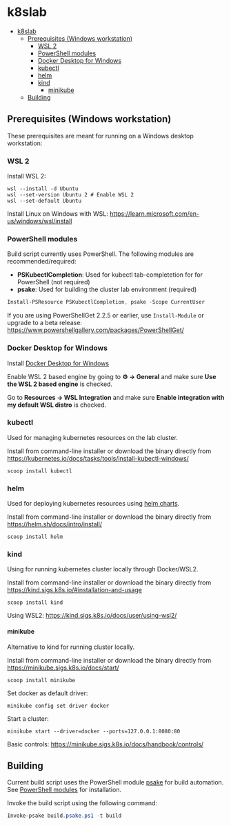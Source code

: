 # k8slab

- [k8slab](#k8slab)
  - [Prerequisites (Windows workstation)](#prerequisites-windows-workstation)
    - [WSL 2](#wsl-2)
    - [PowerShell modules](#powershell-modules)
    - [Docker Desktop for Windows](#docker-desktop-for-windows)
    - [kubectl](#kubectl)
    - [helm](#helm)
    - [kind](#kind)
      - [minikube](#minikube)
  - [Building](#building)

## Prerequisites (Windows workstation)

These prerequisites are meant for running on a Windows desktop workstation:

### WSL 2

Install WSL 2:

```
wsl --install -d Ubuntu
wsl --set-version Ubuntu 2 # Enable WSL 2
wsl --set-default Ubuntu
```

Install Linux on Windows with WSL: https://learn.microsoft.com/en-us/windows/wsl/install

### PowerShell modules

Build script currently uses PowerShell. The following modules are recommended/required:

- **PSKubectlCompletion**: Used for kubectl tab-completetion for for PowerShell (not required)
- **psake**: Used for building the cluster lab environment (required)

```powershell
Install-PSResource PSKubectlCompletion, psake -Scope CurrentUser
```

If you are using PowerShellGet 2.2.5 or earlier, use `Install-Module` or upgrade to a beta release: https://www.powershellgallery.com/packages/PowerShellGet/


### Docker Desktop for Windows

Install [Docker Desktop for Windows](https://desktop.docker.com/win/main/amd64/Docker%20Desktop%20Installer.exe?utm_source=docker&utm_medium=webreferral&utm_campaign=dd-smartbutton&utm_location=header)

Enable WSL 2 based engine by going to **⚙️ -> General** and make sure **Use the WSL 2 based engine** is checked.

Go to **Resources -> WSL Integration** and make sure **Enable integration with my default WSL distro** is checked.

### kubectl

Used for managing kubernetes resources on the lab cluster.

Install from command-line installer or download the binary directly from https://kubernetes.io/docs/tasks/tools/install-kubectl-windows/

```
scoop install kubectl
```

### helm

Used for deploying kubernetes resources using [helm charts](https://helm.sh/docs/topics/charts/).

Install from command-line installer or download the binary directly from https://helm.sh/docs/intro/install/

```
scoop install helm
```

### kind

Using for running kubernetes cluster locally through Docker/WSL2.

Install from command-line installer or download the binary directly from https://kind.sigs.k8s.io/#installation-and-usage

```
scoop install kind
```

Using WSL2: https://kind.sigs.k8s.io/docs/user/using-wsl2/

#### minikube

Alternative to kind for running cluster locally.

Install from command-line installer or download the binary directly from https://minikube.sigs.k8s.io/docs/start/

```
scoop install minikube
```

Set docker as default driver:

```
minikube config set driver docker
```

Start a cluster:

```
minikube start --driver=docker --ports=127.0.0.1:8080:80
```

Basic controls: https://minikube.sigs.k8s.io/docs/handbook/controls/


## Building

Current build script uses the PowerShell module [psake](https://www.powershellgallery.com/packages/psake/) for build automation. See [PowerShell modules](#powershell-modules) for installation.

Invoke the build script using the following command:

```powershell
Invoke-psake build.psake.ps1 -t build
```

